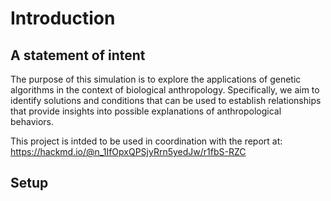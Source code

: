 # Introduction

## A statement of intent 

The purpose of this simulation is to explore the applications of genetic algorithms in the context of biological anthropology. Specifically, we aim to identify solutions and conditions that can be used to establish relationships that provide insights into possible explanations of anthropological behaviors.

This project is intded to be used in coordination with the report at:
https://hackmd.io/@n_1IfOpxQPSjyRrn5yedJw/r1fbS-RZC

## Setup




